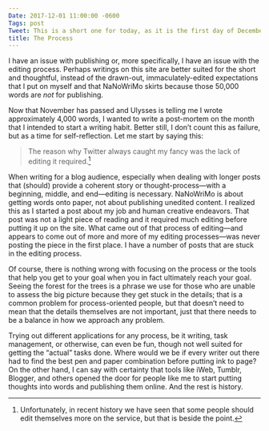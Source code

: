 ```yaml
---
Date: 2017-12-01 11:00:00 -0600
Tags: post
Tweet: This is a short one for today, as it is the first day of December and the official end of NaNoWriMo. 
title: The Process
---
```


I have an issue with publishing or, more specifically, I have an issue with the editing process. Perhaps writings on this site are better suited for the short and thoughtful, instead of the drawn-out, immaculately-edited expectations that I put on myself and that NaNoWriMo skirts because those 50,000 words are _not_ for publishing.

Now that November has passed and Ulysses is telling me I wrote approximately 4,000 words, I wanted to write a post-mortem on the month that I intended to start a writing habit. Better still, I don’t count this as failure, but as a time for self-reflection. Let me start by saying this:

> The reason why Twitter always caught my fancy was the lack of editing it required.[^1]

When writing for a blog audience, especially when dealing with longer posts that (should) provide a coherent story or thought-process—with a beginning, middle, and end—editing is necessary. NaNoWriMo is about getting words onto paper, not about publishing unedited content. I realized this as I started a post about my job and human creative endeavors. That post was not a light piece of reading and it required much editing before putting it up on the site. What came out of that process of editing—and appears to come out of more and more of my editing processes—was never posting the piece in the first place. I have a number of posts that are stuck in the editing process.

Of course, there is nothing wrong with focusing on the process or the tools that help you get to your goal when you in fact ultimately reach your goal. Seeing the forest for the trees is a phrase we use for those who are unable to assess the big picture because they get stuck in the details; that is a common problem for process-oriented people, but that doesn’t need to mean that the details themselves are not important, just that there needs to be a balance in how we approach any problem.

Trying out different applications for any process, be it writing, task management, or otherwise, can even be fun, though not well suited for getting the “actual” tasks done. Where would we be if every writer out there had to find the best pen and paper combination before putting ink to page? On the other hand, I can say with certainty that tools like iWeb, Tumblr, Blogger, and others opened the door for people like me to start putting thoughts into words and publishing them online. And the rest is history.

[^1]:	Unfortunately, in recent history we have seen that some people should edit themselves more on the service, but that is beside the point.
